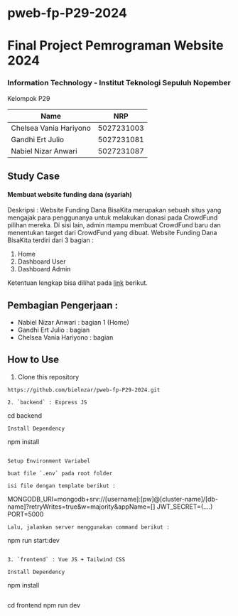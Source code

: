 # pweb-fp-P29-2024

# Final Project Pemrograman Website 2024

### Information Technology - Institut Teknologi Sepuluh Nopember

Kelompok P29

| Name                              |     NRP    |
| ----------------------------------|------------|
| Chelsea Vania Hariyono            | 5027231003 | 
| Gandhi Ert Julio                  | 5027231081 |
| Nabiel Nizar Anwari               | 5027231087 |

## Study Case
#### Membuat website funding dana (syariah)

Deskripsi : Website Funding Dana BisaKita merupakan sebuah situs yang mengajak para penggunanya untuk melakukan donasi pada CrowdFund pilihan mereka. Di sisi lain, admin mampu membuat CrowdFund baru dan menentukan target dari CrowdFund yang dibuat. Website Funding Dana BisaKita terdiri dari 3 bagian :
1. Home
2. Dashboard User
3. Dashboard Admin

Ketentuan lengkap bisa dilihat pada [link](https://docs.google.com/document/d/1juA2magCRLWAS2Eni9iNTsVUBvv84xdbhhatV8D7OXc/edit?usp=sharing) berikut.

## Pembagian Pengerjaan :
- Nabiel Nizar Anwari : bagian 1 (Home) 
- Gandhi Ert Julio : bagian 
- Chelsea Vania Hariyono : bagian 

## How to Use

1. Clone this repository 
```
https://github.com/bielnzar/pweb-fp-P29-2024.git

2. `backend` : Express JS
```
cd backend
```
Install Dependency
```
npm install
```

Setup Environment Variabel

buat file `.env` pada root folder 

isi file dengan template berikut : 
```
MONGODB_URI=mongodb+srv://[username]:[pw]@[cluster-name]/[db-name]?retryWrites=true&w=majority&appName=[]
JWT_SECRET=(....)
PORT=5000
```
Lalu, jalankan server menggunakan command berikut :
```
npm run start:dev
```

3. `frontend` : Vue JS + Tailwind CSS

Install Dependency
```
npm install
```

```
cd frontend
npm run dev
```